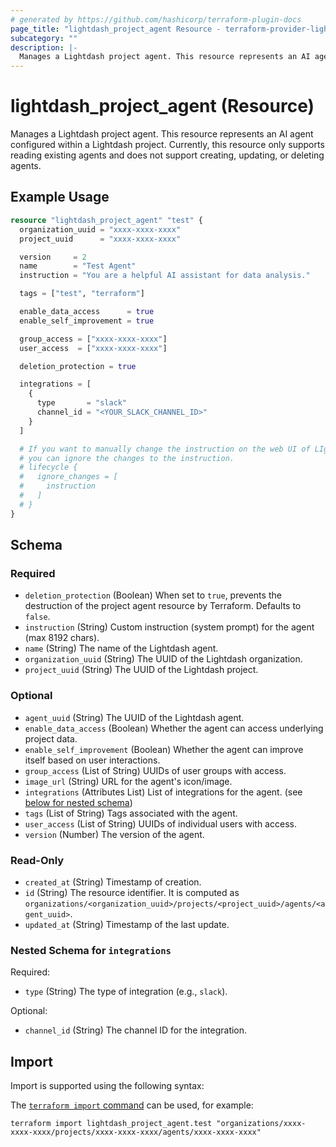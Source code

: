 ```yaml
---
# generated by https://github.com/hashicorp/terraform-plugin-docs
page_title: "lightdash_project_agent Resource - terraform-provider-lightdash"
subcategory: ""
description: |-
  Manages a Lightdash project agent. This resource represents an AI agent configured within a Lightdash project. Currently, this resource only supports reading existing agents and does not support creating, updating, or deleting agents.
---
```


# lightdash_project_agent (Resource)

Manages a Lightdash project agent. This resource represents an AI agent configured within a Lightdash project. Currently, this resource only supports reading existing agents and does not support creating, updating, or deleting agents.

## Example Usage

```terraform
resource "lightdash_project_agent" "test" {
  organization_uuid = "xxxx-xxxx-xxxx"
  project_uuid      = "xxxx-xxxx-xxxx"

  version     = 2
  name        = "Test Agent"
  instruction = "You are a helpful AI assistant for data analysis."

  tags = ["test", "terraform"]

  enable_data_access      = true
  enable_self_improvement = true

  group_access = ["xxxx-xxxx-xxxx"]
  user_access  = ["xxxx-xxxx-xxxx"]

  deletion_protection = true

  integrations = [
    {
      type       = "slack"
      channel_id = "<YOUR_SLACK_CHANNEL_ID>"
    }
  ]

  # If you want to manually change the instruction on the web UI of LIghtdash,
  # you can ignore the changes to the instruction.
  # lifecycle {
  #   ignore_changes = [
  #     instruction
  #   ]
  # }
}
```

<!-- schema generated by tfplugindocs -->
## Schema

### Required

- `deletion_protection` (Boolean) When set to `true`, prevents the destruction of the project agent resource by Terraform. Defaults to `false`.
- `instruction` (String) Custom instruction (system prompt) for the agent (max 8192 chars).
- `name` (String) The name of the Lightdash agent.
- `organization_uuid` (String) The UUID of the Lightdash organization.
- `project_uuid` (String) The UUID of the Lightdash project.

### Optional

- `agent_uuid` (String) The UUID of the Lightdash agent.
- `enable_data_access` (Boolean) Whether the agent can access underlying project data.
- `enable_self_improvement` (Boolean) Whether the agent can improve itself based on user interactions.
- `group_access` (List of String) UUIDs of user groups with access.
- `image_url` (String) URL for the agent's icon/image.
- `integrations` (Attributes List) List of integrations for the agent. (see [below for nested schema](#nestedatt--integrations))
- `tags` (List of String) Tags associated with the agent.
- `user_access` (List of String) UUIDs of individual users with access.
- `version` (Number) The version of the agent.

### Read-Only

- `created_at` (String) Timestamp of creation.
- `id` (String) The resource identifier. It is computed as `organizations/<organization_uuid>/projects/<project_uuid>/agents/<agent_uuid>`.
- `updated_at` (String) Timestamp of the last update.

<a id="nestedatt--integrations"></a>
### Nested Schema for `integrations`

Required:

- `type` (String) The type of integration (e.g., `slack`).

Optional:

- `channel_id` (String) The channel ID for the integration.

## Import

Import is supported using the following syntax:

The [`terraform import` command](https://developer.hashicorp.com/terraform/cli/commands/import) can be used, for example:

```shell
terraform import lightdash_project_agent.test "organizations/xxxx-xxxx-xxxx/projects/xxxx-xxxx-xxxx/agents/xxxx-xxxx-xxxx"
```
